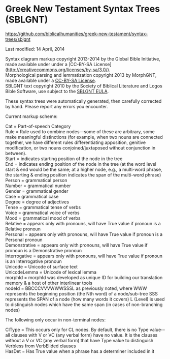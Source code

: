 # Greek New Testament Syntax Trees (SBLGNT)

https://github.com/biblicalhumanities/greek-new-testament/syntax-trees/sblgnt

Last modified: 14 April, 2014

Syntax diagram markup copyright 2013-2014 by the Global Bible Initiative, made available under under a 
[CC-BY-SA License] (http://creativecommons.org/licenses/by-sa/3.0/).  
Morphological parsing and lemmatization copyright 2013 by MorphGNT,  made available under a 
[CC-BY-SA License](http://creativecommons.org/licenses/by-sa/3.0/).  
SBLGNT text copyright 2010 by the Society of Biblical Literature and Logos Bible Software, 
use subject to the [SBLGNT EULA](http://sblgnt.com/license/).

These syntax trees were automatically generated, then carefully corrected by hand.  Please report any errors you encounter.


Current markup scheme:

Cat = Part-of-speech Category  
Rule = Rule used to combine nodes—some of these are arbitrary, some make meaningful distinctions (for example, when two nouns are connected together, we have different rules differentiating apposition, genitive modification, or two nouns conjoined/juxtaposed without conjunction in between).  
Start = indicates starting position of the node in the tree  
End = indicates ending position of the node in the tree (at the word level start & end would be the same; at a higher node, e.g., a multi-word phrase, the starting & ending position indicates the span of the multi-word phrase)  
Person = grammatical person  
Number = grammatical number  
Gender = grammatical gender  
Case = grammatical case  
Degree = degree of adjectives  
Tense = grammatical tense of verbs  
Voice = grammatical voice of verbs  
Mood = grammatical mood of verbs  
Relative = appears only with pronouns, will have True value if pronoun is a Relative pronoun  
Personal = appears only with pronouns, will have True value if pronoun is a Personal pronoun  
Demonstrative = appears only with pronouns, will have True value if pronoun is a Demonstrative pronoun  
Interrogative = appears only with pronouns, will have True value if pronoun is an Interrogative pronoun  
Unicode = Unicode of surface text  
UnicodeLemma = Unicode of lexical lemma  
morphId = morphId was developed as unique ID for building our translation memory & a host of other interlinear tools  
nodeId = BBCCCVVVWWWSSSL as previously noted, where WWW represents the beginning position (the Nth word) of a node/sub-tree
SSS represents the SPAN of a node (how many words it covers) L (Level) is used to distinguish nodes which have the same span (in cases of non-branching nodes)  
 
The following only occur in non-terminal nodes:

ClType = This occurs only for CL nodes. By default, there is no Type value--all clauses with V or VC (any verbal form) have no value. It is the clauses without a V or VC (any verbal form) that have Type value to distinguish Verbless from VerbElided clauses  
HasDet = Has True value when a phrase has a determiner included in it  
